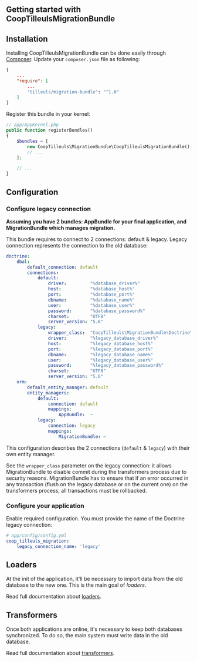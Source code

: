 Getting started with CoopTilleulsMigrationBundle
------------------------------------------------

## Installation

Installing CoopTilleulsMigrationBundle can be done easily through [Composer](https://getcomposer.org/). Update your
`composer.json` file as following:

```json
{
    ...
    "require": [
        ...
        "tilleuls/migration-bundle": "^1.0"
    ]
}
```

Register this bundle in your kernel:

```php
// app/AppKernel.php
public function registerBundles()
{
    $bundles = [
        new CoopTilleuls\MigrationBundle\CoopTilleulsMigrationBundle(),
        // ...
    ];

    // ...
}
```

## Configuration

### Configure legacy connection

**Assuming you have 2 bundles: AppBundle for your final application, and MigrationBundle which manages migration.**

This bundle requires to connect to 2 connections: default & legacy. Legacy connection represents the connection to the
old database:

```yml
doctrine:
    dbal:
        default_connection: default
        connections:
            default:
                driver:         "%database_driver%"
                host:           "%database_host%"
                port:           "%database_port%"
                dbname:         "%database_name%"
                user:           "%database_user%"
                password:       "%database_password%"
                charset:        "UTF8"
                server_version: "5.6"
            legacy:
                wrapper_class:  "CoopTilleuls\MigrationBundle\Doctrine\DBAL\DisabledConnection"
                driver:         "%legacy_database_driver%"
                host:           "%legacy_database_host%"
                port:           "%legacy_database_port%"
                dbname:         "%legacy_database_name%"
                user:           "%legacy_database_user%"
                password:       "%legacy_database_password%"
                charset:        "UTF8"
                server_version: "5.6"
    orm:
        default_entity_manager: default
        entity_managers:
            default:
                connection: default
                mappings:
                    AppBundle:  ~
            legacy:
                connection: legacy
                mappings:
                    MigrationBundle: ~
```

This configuration describes the 2 connections (`default` & `legacy`) with their own entity manager.

See the `wrapper_class` parameter on the legacy connection: it allows MigrationBundle to disable commit during the
transformers process due to security reasons. MigrationBundle has to ensure that if an error occurred in any transaction
(flush on the legacy database or on the current one) on the transformers process, all transactions must be rollbacked.

### Configure your application

Enable required configuration. You must provide the name of the Doctrine legacy connection:

```yml
# app/config/config.yml
coop_tilleuls_migration:
    legacy_connection_name: 'legacy'
```

## Loaders

At the init of the application, it'll be necessary to import data from the old database to the new one. This is the
main goal of _loaders_.

Read full documentation about [loaders](loaders.md).

## Transformers

Once both applications are online, it's necessary to keep both databases synchronized. To do so, the main system must
write data in the old database.

Read full documentation about [transformers](transformers.md).
